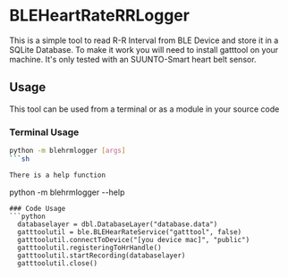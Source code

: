 # BLEHeartRateRRLogger

This is a simple tool to read R-R Interval from BLE Device and store it in a SQLite Database. To make it work you will need to install gatttool on your machine. It's only tested with an SUUNTO-Smart heart belt sensor.

## Usage
This tool can be used from a terminal or as a module in your source code

### Terminal Usage
```sh
python -m blehrmlogger [args]
```sh

There is a help function
```
  python -m blehrmlogger --help
```
### Code Usage
```python
  databaselayer = dbl.DatabaseLayer("database.data")
  gatttoolutil = ble.BLEHearRateService("gatttool", false)
  gatttoolutil.connectToDevice("[you device mac]", "public")
  gatttoolutil.registeringToHrHandle()
  gatttoolutil.startRecording(databaselayer)
  gatttoolutil.close()
```
